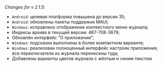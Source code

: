 _Changes for v 2.1.5_:
- `Android`: целевая платформа повышена до версии 35;
- `Android`: обновлены пакеты поддержки MAUI;
- `Windows`: исправлено отображение контекстного меню журнала;
- Индексы архива в текущей версии: 467-708-3679;
- Обновлён интерфейс “О приложении”;
- `Windows`: подсказки выполнены в более компактном варианте;
- `Windows`: реализован полноценный интерфейс настроек приложения, все переключатели из журнала перенесены туда;
- Добавлены варианты цветов журнала с жёлтым и синим текстом
